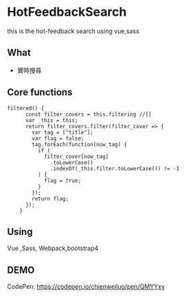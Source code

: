 # HotFeedbackSearch
this is the hot-feedback search using vue,sass

## What
- 實時搜尋

## Core functions
```
filtered() {
      const filter_covers = this.filtering //[]
      var _this = this;
      return filter_covers.filter(filter_cover => {
        var tag = ["title"];
        var flag = false;
        tag.forEach(function(now_tag) {
          if (
            filter_cover[now_tag]
              .toLowerCase()
              .indexOf(_this.filter.toLowerCase()) != -1
          ) {
            flag = true;
          }
        });
        return flag;
      });
    }
```
## Using
Vue ,Sass, Webpack,bootstrap4

## DEMO
CodePen: https://codepen.io/chienweiluo/pen/QMYYxy
